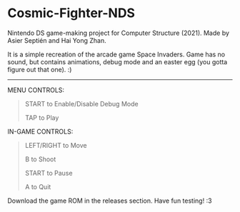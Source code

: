 # Cosmic-Fighter-NDS
Nintendo DS game-making project for Computer Structure (2021). Made by Asier Septién and Hai Yong Zhan.

It is a simple recreation of the arcade game Space Invaders.
Game has no sound, but contains animations, debug mode and an easter egg (you gotta figure out that one). :)

-----------------

MENU CONTROLS:

> START to Enable/Disable Debug Mode
> 
> TAP to Play


IN-GAME CONTROLS:

> LEFT/RIGHT to Move
> 
> B to Shoot
> 
> START to Pause
> 
> A to Quit


Download the game ROM in the releases section. Have fun testing! :3
